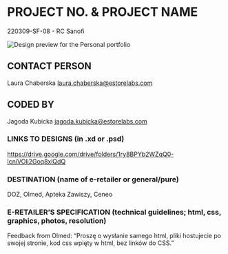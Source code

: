 # PROJECT NO. & PROJECT NAME
220309-SF-08 - RC Sanofi 


![Design preview for the Personal portfolio](./screenshot/effulgent-vacherin-5a6739.netlify.app_.png)

## CONTACT PERSON
Laura Chaberska 
laura.chaberska@estorelabs.com

## CODED BY 

Jagoda Kubicka
jagoda.kubicka@estorelabs.com

### LINKS TO DESIGNS (in .xd or .psd)
https://drive.google.com/drive/folders/1ry8BPYb2WZqQ0-lcniVOli2Goq8xlQdQ


### DESTINATION (name of e-retailer or general/pure)
DOZ, Olmed, Apteka Zawiszy, Ceneo

### E-RETAILER’S SPECIFICATION (technical guidelines; html, css, graphics, photos, resolution)
Feedback from Olmed: “Proszę o wysłanie samego html, pliki hostujecie po swojej stronie, kod css wpięty w html, bez linków do CSS.”


